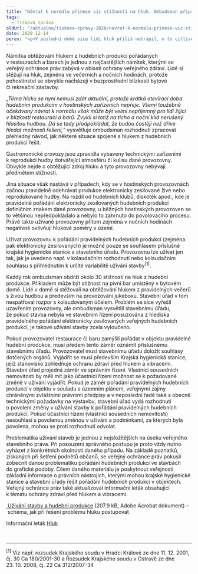 ```yaml
---
title: "Návrat k normálu přinese víc stížností na hluk. Ombudsman připravil návod, jak obtěžování hlukem řešit"
tags:
  - Tisková zpráva
oldUrl: "/aktualne/tiskove-zpravy-2020/navrat-k-normalu-prinese-vic-stiznosti-na-hluk-ombudsman-pripravil-navod-jak-obtezovan"
date: 2020-12-14
perex: "<p>V poslední době sice lidi hluk příliš netrápil, o to citlivěji budou po návratu k normálnímu fungování hostinských provozoven vnímat hluk z obnovených hudebních produkcí. Ombudsman proto považuje za nutné na danou věc upozornit už nyní a poskytnout lidem v předstihu jednoduchý návod, jak problémy s hlukem řešit.</p>"
---
```


<!-- imported from the old website -->

<p>Námitka obtěžování hlukem z hudebních produkcí pořádaných v restauracích a barech je jednou z nejčastějších námitek, kterými se veřejný ochránce práv zabývá v oblasti ochrany veřejného zdraví. Lidé si stěžují na hluk, zejména ve večerních a nočních hodinách, protože pohostinství se obvykle nacházejí v bezprostřední blízkosti bytové či rekreační zástavby.</p> <p><i>„Téma hluku se nyní nemusí zdát aktuální, protože krátká otevírací doba hudebním produkcím v hostinských zařízeních nepřeje. Všemi toužebně očekávaný návrat k normálu však může být velmi nepříjemný pro lidi žijící v blízkosti restaurací a barů. Zvykli si totiž na ticho a noční klid nerušený hlasitou hudbou. Dá se tedy předpokládat, že budou častěji než dříve hledat možnosti řešení,“</i> vysvětluje ombudsman rozhodnutí zpracovat přehledný návod, jak některé situace spojené s hlukem z hudebních produkcí řešit.</p> <p>Gastronomické provozy jsou zpravidla vybaveny technickými zařízeními k reprodukci hudby dotvářející atmosféru či kulisu dané provozovny. Obvykle nejde o obtěžující zdroj hluku a tyto provozovny nebývají předmětem stížností.</p> <p>Jiná situace však nastává v případech, kdy se v hostinských provozovnách začnou pravidelně odehrávat produkce elektronicky zesilované živé nebo reprodukované hudby. Na rozdíl od hudebních klubů, diskoték apod., kde je pravidelné pořádání elektronicky zesilovaných hudebních produkcí definičním znakem dané provozovny, u běžných hostinských provozoven se to většinou nepředpokládalo a nebylo to zahrnuto do povolovacího procesu. Právě takto užívané provozovny přitom zejména v nočních hodinách negativně ovlivňují hlukové poměry v území.</p> <p>Užívat provozovnu k pořádání pravidelných hudebních produkcí (zejména pak elektronicky zesilovaných) je možné pouze se souhlasem příslušné krajské hygienické stanice a stavebního úřadu. Provozovnu lze užívat jen tak, jak je uvedeno např. v kolaudačním rozhodnutí nebo kolaudačním souhlasu s přihlédnutím k určité variabilitě užívání stavby<sup>[1]</sup>. </p> <p>Každý rok ombudsman obdrží okolo 30 stížností na hluk z hudební produkce. Příkladem může být stížnost na pivní bar umístěný v bytovém domě. Lidé v domě si stěžovali na obtěžování hlukem z pravidelných večerů s živou hudbou a především na provozování jukeboxu. Stavební úřad v tom nespatřoval rozpor s kolaudovaným účelem. Problém se sice vyřešil uzavřením provozovny, ale ombudsman vysvětlil stavebnímu úřadu, že pokud stavba nebyla ve stavebním řízení posuzována z hlediska pravidelného pořádání elektronicky zesilovaných veřejných hudebních produkcí, je takové užívání stavby zcela vyloučeno.</p> <p>Pokud provozovatel restaurace či baru zamýšlí pořádat v objektu pravidelné hudební produkce, musí předem tento záměr oznámit příslušnému stavebnímu úřadu. Provozovatel musí stavebnímu úřadu doložit souhlasy dotčených orgánů. Vyjádřit se musí především Krajská hygienická stanice, jejíž stanovisko zohledňuje ochranu zdraví před hlukem a vibracemi. Stavební úřad projedná záměr ve správním řízení. Vlastníci sousedních nemovitostí by měli mít jako účastníci řízení možnost se k požadované změně v užívání vyjádřit. Pokud je záměr pořádání pravidelných hudebních produkcí v objektu v souladu s územním plánem, veřejnými zájmy chráněnými zvláštními právními předpisy a v neposlední řadě také s obecně technickými požadavky na výstavbu, stavební úřad vydá rozhodnutí o povolení změny v užívání stavby k pořádání pravidelných hudebních produkcí. Pokud účastníci řízení (vlastníci sousedních nemovitostí) nesouhlasí s povolenou změnou v užívání a podmínkami, za kterých byla povolena, mohou se proti rozhodnutí odvolat. </p> <p>Problematika užívání staveb je jednou z nejsložitějších na úseku veřejného stavebního práva. Při posouzení správného postupu je proto vždy nutno vyházet z konkrétních okolností daného případu. Na základě poznatků, získaných při šetření podnětů občanů, se veřejný ochránce práv pokusil zobecnit danou problematiku pořádání hudebních produkcí ve stavbách do grafické podoby. Cílem daného materiálu je poskytnout veřejnosti základní informace o právních nástrojích, kterými mohou krajské hygienické stanice a stavební úřady řešit pořádání hudebních produkcí v objektech.  Veřejný ochránce práv také aktualizoval informační leták obsahující k tématu ochrany zdraví před hlukem a vibracemi.</p><p><a title="Otevření do nového okna" href="/uploads-import/Ostatni_dokumenty/Hluk-schema.pdf" target="_blank"> Užívání stavby a hudební produkce</a> (207.9 kB, Adobe Acrobat dokument) – schéma, jak při řešení problému hluku postupovat</p><p>Informační leták <a href="/uploads-import/Letaky/Hluk.pdf" target="_blank">Hluk</a></p> <br /> <hr /> <p><sup>[1]</sup> Viz např. rozsudek Krajského soudu v Hradci Králové ze dne 11. 12. 2001, čj. 30 Ca 180/2001-30 a Rozsudek Krajského soudu v Ostravě ze dne 23. 10. 2008, čj. 22 Ca 312/2007-34</p>
